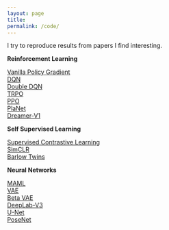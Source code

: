```yaml
---
layout: page
title: 
permalink: /code/
---
```


I try to reproduce results from papers I find interesting. 


**Reinforcement Learning** <br>

[Vanilla Policy Gradient](https://github.com/barlowtwin/Policy-Gradients/tree/main/Policy%20Gradient%20Algorithms/Vanilla%20Policy%20Gradient) </br>
[DQN](https://github.com/barlowtwin/DQN)</br>
[Double DQN](https://github.com/barlowtwin/Double-DQN) </br>
[TRPO](https://github.com/barlowtwin/Policy-Gradients/tree/main/Policy%20Gradient%20Algorithms/TRPO) </br>
[PPO](https://github.com/barlowtwin/Policy-Gradients/tree/main/Policy%20Gradient%20Algorithms/ppo)</br>
[PlaNet](https://github.com/barlowtwin/PlaNet) </br>
[Dreamer-V1](https://github.com/barlowtwin/Dreamer-V1) </br>


**Self Supervised Learning** <br>

[Supervised Contrastive Learning](https://github.com/barlowtwin/Supervised-Contrastive-Learning) </br>
[SimCLR](https://github.com/barlowtwin/SimCLR) </br>
[Barlow Twins](https://github.com/barlowtwin/Barlow-Twins) </br>



**Neural Networks** <br>

[MAML](https://github.com/barlowtwin/Model-Agnostic-Meta-Learning-MAML) </br>
[VAE](https://github.com/barlowtwin/Variational-Auto-Encoders) </br>
[Beta VAE](https://github.com/barlowtwin/beta-VAE) </br>
[DeepLab-V3](https://github.com/barlowtwin/Comma10k-Segmentation-using-DeepLabV3) </br>
[U-Net](https://github.com/barlowtwin/UNet) </br>
[PoseNet](https://github.com/barlowtwin/PoseNet-Implementation-for-Calib-Challenge) </br>

